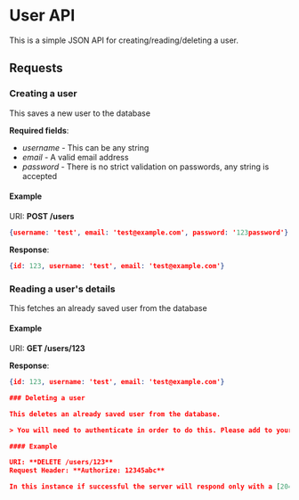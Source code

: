 # User API

This is a simple JSON API for creating/reading/deleting a user.

## Requests

### Creating a user

This saves a new user to the database

**Required fields**:

* *username* - This can be any string
* *email* - A valid email address
* *password* - There is no strict validation on passwords, any string is accepted

#### Example

URI: **POST /users**

```json
{username: 'test', email: 'test@example.com', password: '123password'}
```

**Response**:

```json
{id: 123, username: 'test', email: 'test@example.com'}
```

### Reading a user's details

This fetches an already saved user from the database

#### Example

URI: **GET /users/123**

**Response**:

```json
{id: 123, username: 'test', email: 'test@example.com'}

### Deleting a user

This deletes an already saved user from the database.

> You will need to authenticate in order to do this. Please add to your HTTP request the header **Authorize** with the value of the secret API key

#### Example

URI: **DELETE /users/123**
Request Header: **Authorize: 12345abc**

In this instance if successful the server will respond only with a [204 code](http://httpstatus.es/204) to indicate that the user was successfully deleted